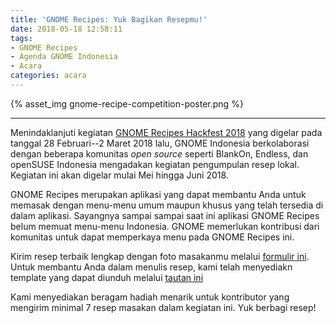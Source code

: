 ```yaml
---
title: 'GNOME Recipes: Yuk Bagikan Resepmu!'
date: 2018-05-18 12:58:11
tags: 
- GNOME Recipes
- Agenda GNOME Indonesia
- Acara
categories: acara
---
```


{% asset_img gnome-recipe-competition-poster.png %}

***

Menindaklanjuti kegiatan [GNOME Recipes Hackfest 2018](https://gnome.id/2018/03/03/2018-03-03-Recipes-Hackfest-2018.html) yang digelar pada tanggal 28 Februari--2 Maret 2018 lalu, GNOME Indonesia berkolaborasi dengan beberapa komunitas *open source* seperti BlankOn, Endless, dan openSUSE Indonesia mengadakan kegiatan pengumpulan resep lokal. Kegiatan ini akan digelar mulai Mei hingga Juni 2018.

GNOME Recipes merupakan aplikasi yang dapat membantu Anda untuk memasak dengan menu-menu umum maupun khusus yang telah tersedia di dalam aplikasi. Sayangnya sampai sampai saat ini aplikasi GNOME Recipes belum memuat menu-menu Indonesia. GNOME memerlukan kontribusi dari komunitas untuk dapat memperkaya menu pada GNOME Recipes ini.

Kirim resep terbaik lengkap dengan foto masakanmu melalui [formulir ini](https://s.id/gnomerecipes). Untuk membantu Anda dalam menulis resep, kami telah menyediakn template yang dapat diunduh melalui [tautan ini](https://drive.google.com/drive/folders/17YYN_QKYwmR36CjhutDuMW8bQrmCkLkr?usp=sharing)

Kami menyediakan beragam hadiah menarik untuk kontributor yang mengirim minimal 7 resep masakan dalam kegiatan ini. Yuk berbagi resep!

 